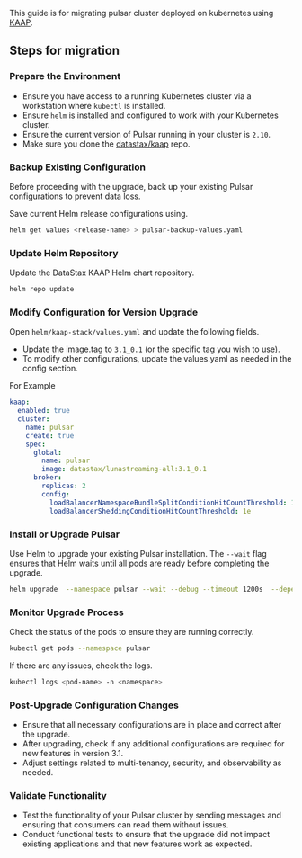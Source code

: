 <!--

    Licensed to the Apache Software Foundation (ASF) under one
    or more contributor license agreements.  See the NOTICE file
    distributed with this work for additional information
    regarding copyright ownership.  The ASF licenses this file
    to you under the Apache License, Version 2.0 (the
    "License"); you may not use this file except in compliance
    with the License.  You may obtain a copy of the License at

      http://www.apache.org/licenses/LICENSE-2.0

    Unless required by applicable law or agreed to in writing,
    software distributed under the License is distributed on an
    "AS IS" BASIS, WITHOUT WARRANTIES OR CONDITIONS OF ANY
    KIND, either express or implied.  See the License for the
    specific language governing permissions and limitations
    under the License.

-->

This guide is for migrating pulsar cluster deployed on kubernetes using [KAAP](https://github.com/datastax/kaap).

## Steps for migration

### Prepare the Environment

- Ensure you have access to a running Kubernetes cluster via a workstation where `kubectl` is installed.
- Ensure `helm` is installed and configured to work with your Kubernetes cluster.
- Ensure the current version of Pulsar running in your cluster is `2.10`.
- Make sure you clone the [datastax/kaap](https://github.com/datastax/kaap) repo.

### Backup Existing Configuration

Before proceeding with the upgrade, back up your existing Pulsar configurations to prevent data loss.

Save current Helm release configurations using.

```bash
helm get values <release-name> > pulsar-backup-values.yaml
```

### Update Helm Repository

Update the DataStax KAAP Helm chart repository.
```bash
helm repo update
```

### Modify Configuration for Version Upgrade

Open `helm/kaap-stack/values.yaml` and update the following fields.

- Update the image.tag to `3.1_0.1` (or the specific tag you wish to use).
- To modify other configurations, update the values.yaml as needed in the
  config section.

For Example
```yaml
kaap:
  enabled: true
  cluster:
    name: pulsar
    create: true
    spec:
      global:
        name: pulsar
        image: datastax/lunastreaming-all:3.1_0.1
      broker:
        replicas: 2
        config:
          loadBalancerNamespaceBundleSplitConditionHitCountThreshold: 1
          loadBalancerSheddingConditionHitCountThreshold: 1e
```

### Install or Upgrade Pulsar

Use Helm to upgrade your existing Pulsar installation. The `--wait` flag ensures that Helm waits until all pods are ready
before completing the upgrade.

```bash
helm upgrade  --namespace pulsar --wait --debug --timeout 1200s  --dependency-update pulsar <kaap-repo-dir>/helm/kaap-stack --values current-values.yaml
```

### Monitor Upgrade Process

Check the status of the pods to ensure they are running correctly.
```bash
kubectl get pods --namespace pulsar
```
If there are any issues, check the logs.
```bash
kubectl logs <pod-name> -n <namespace>
```

### Post-Upgrade Configuration Changes

- Ensure that all necessary configurations are in place and correct after the upgrade.
- After upgrading, check if any additional configurations are required for new features in version 3.1.
- Adjust settings related to multi-tenancy, security, and observability as needed.


### Validate Functionality

- Test the functionality of your Pulsar cluster by sending messages and ensuring that consumers can read them without
  issues.
- Conduct functional tests to ensure that the upgrade did not impact existing applications and that new features work
  as expected.